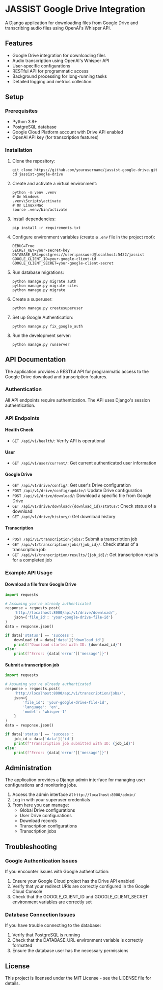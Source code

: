 # JASSIST Google Drive Integration

A Django application for downloading files from Google Drive and transcribing audio files using OpenAI's Whisper API.

## Features

- Google Drive integration for downloading files
- Audio transcription using OpenAI's Whisper API
- User-specific configurations
- RESTful API for programmatic access
- Background processing for long-running tasks
- Detailed logging and metrics collection

## Setup

### Prerequisites

- Python 3.8+
- PostgreSQL database
- Google Cloud Platform account with Drive API enabled
- OpenAI API key (for transcription features)

### Installation

1. Clone the repository:
   ```
   git clone https://github.com/yourusername/jassist-google-drive.git
   cd jassist-google-drive
   ```

2. Create and activate a virtual environment:
   ```
   python -m venv .venv
   # On Windows
   .venv\Scripts\activate
   # On Linux/Mac
   source .venv/bin/activate
   ```

3. Install dependencies:
   ```
   pip install -r requirements.txt
   ```

4. Configure environment variables (create a `.env` file in the project root):
   ```
   DEBUG=True
   SECRET_KEY=your-secret-key
   DATABASE_URL=postgres://user:password@localhost:5432/jassist
   GOOGLE_CLIENT_ID=your-google-client-id
   GOOGLE_CLIENT_SECRET=your-google-client-secret
   ```

5. Run database migrations:
   ```
   python manage.py migrate auth
   python manage.py migrate sites
   python manage.py migrate
   ```

6. Create a superuser:
   ```
   python manage.py createsuperuser
   ```

7. Set up Google Authentication:
   ```
   python manage.py fix_google_auth
   ```

8. Run the development server:
   ```
   python manage.py runserver
   ```

## API Documentation

The application provides a RESTful API for programmatic access to the Google Drive download and transcription features.

### Authentication

All API endpoints require authentication. The API uses Django's session authentication.

### API Endpoints

#### Health Check

- `GET /api/v1/health/`: Verify API is operational

#### User

- `GET /api/v1/user/current/`: Get current authenticated user information

#### Google Drive

- `GET /api/v1/drive/config/`: Get user's Drive configuration
- `POST /api/v1/drive/config/update/`: Update Drive configuration
- `POST /api/v1/drive/download/`: Download a specific file from Google Drive
- `GET /api/v1/drive/download/{download_id}/status/`: Check status of a download
- `GET /api/v1/drive/history/`: Get download history

#### Transcription

- `POST /api/v1/transcription/jobs/`: Submit a transcription job
- `GET /api/v1/transcription/jobs/{job_id}/`: Check status of a transcription job
- `GET /api/v1/transcription/results/{job_id}/`: Get transcription results for a completed job

### Example API Usage

#### Download a file from Google Drive

```python
import requests

# Assuming you're already authenticated
response = requests.post(
    'http://localhost:8000/api/v1/drive/download/',
    json={'file_id': 'your-google-drive-file-id'}
)
data = response.json()

if data['status'] == 'success':
    download_id = data['data']['download_id']
    print(f"Download started with ID: {download_id}")
else:
    print(f"Error: {data['error']['message']}")
```

#### Submit a transcription job

```python
import requests

# Assuming you're already authenticated
response = requests.post(
    'http://localhost:8000/api/v1/transcription/jobs/',
    json={
        'file_id': 'your-google-drive-file-id',
        'language': 'en',
        'model': 'whisper-1'
    }
)
data = response.json()

if data['status'] == 'success':
    job_id = data['data']['id']
    print(f"Transcription job submitted with ID: {job_id}")
else:
    print(f"Error: {data['error']['message']}")
```

## Administration

The application provides a Django admin interface for managing user configurations and monitoring jobs.

1. Access the admin interface at `http://localhost:8000/admin/`
2. Log in with your superuser credentials
3. From here you can manage:
   - Global Drive configurations
   - User Drive configurations
   - Download records
   - Transcription configurations
   - Transcription jobs

## Troubleshooting

### Google Authentication Issues

If you encounter issues with Google authentication:

1. Ensure your Google Cloud project has the Drive API enabled
2. Verify that your redirect URIs are correctly configured in the Google Cloud Console
3. Check that the GOOGLE_CLIENT_ID and GOOGLE_CLIENT_SECRET environment variables are correctly set

### Database Connection Issues

If you have trouble connecting to the database:

1. Verify that PostgreSQL is running
2. Check that the DATABASE_URL environment variable is correctly formatted
3. Ensure the database user has the necessary permissions

## License

This project is licensed under the MIT License - see the LICENSE file for details. 